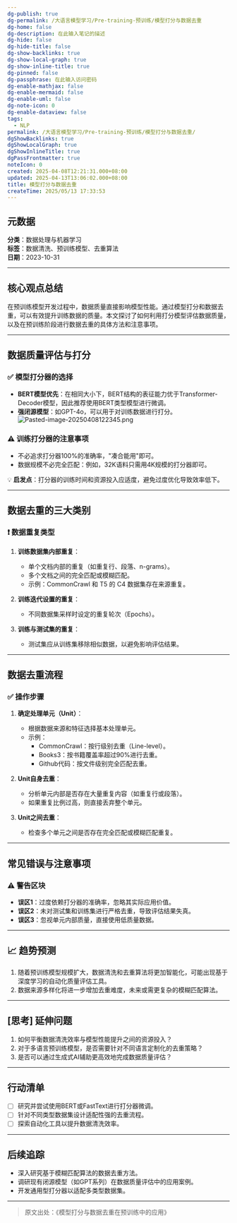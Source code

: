 ```yaml
---
dg-publish: true
dg-permalink: /大语言模型学习/Pre-training-预训练/模型打分与数据去重
dg-home: false
dg-description: 在此输入笔记的描述
dg-hide: false
dg-hide-title: false
dg-show-backlinks: true
dg-show-local-graph: true
dg-show-inline-title: true
dg-pinned: false
dg-passphrase: 在此输入访问密码
dg-enable-mathjax: false
dg-enable-mermaid: false
dg-enable-uml: false
dg-note-icon: 0
dg-enable-dataview: false
tags:
  - NLP
permalink: /大语言模型学习/Pre-training-预训练/模型打分与数据去重/
dgShowBacklinks: true
dgShowLocalGraph: true
dgShowInlineTitle: true
dgPassFrontmatter: true
noteIcon: 0
created: 2025-04-08T12:21:31.000+08:00
updated: 2025-04-13T13:06:02.000+08:00
title: 模型打分与数据去重
createTime: 2025/05/13 17:33:53
---
```




## 元数据
**分类**：数据处理与机器学习  
**标签**：数据清洗、预训练模型、去重算法  
**日期**：2023-10-31  

---



## 核心观点总结
在预训练模型开发过程中，数据质量直接影响模型性能。通过模型打分和数据去重，可以有效提升训练数据的质量。本文探讨了如何利用打分模型评估数据质量，以及在预训练阶段进行数据去重的具体方法和注意事项。

---



## 数据质量评估与打分

### ✅ **模型打分器的选择**
- **BERT模型优先**：在相同大小下，BERT结构的表征能力优于Transformer-Decoder模型，因此推荐使用BERT类型模型进行微调。
- **强闭源模型**：如GPT-4o，可以用于对训练数据进行打分。
![Pasted-image-20250408122345.png](../../.vuepress/public/img/user/%E9%99%84%E4%BB%B6/Pasted%20image%2020250408122345.png)


### ⚠ **训练打分器的注意事项**
- 不必追求打分器100%的准确率，"凑合能用"即可。
- 数据规模不必完全匹配：例如，32K语料只需用4K规模的打分器即可。
  
💡 **启发点**：打分器的训练时间和资源投入应适度，避免过度优化导致效率低下。

---



## 数据去重的三大类别

### ❗ **数据重复类型**
1. **训练数据集内部重复**：
   - 单个文档内部的重复（如重复行、段落、n-grams）。
   - 多个文档之间的完全匹配或模糊匹配。
   - 示例：CommonCrawl 和 T5 的 C4 数据集存在来源重复。
   
2. **训练迭代设置的重复**：
   - 不同数据集采样时设定的重复轮次（Epochs）。
   
3. **训练与测试集的重复**：
   - 测试集应从训练集移除相似数据，以避免影响评估结果。

---



## 数据去重流程

### ✅ **操作步骤**
1. **确定处理单元（Unit）**：
   - 根据数据来源和特征选择基本处理单元。
   - 示例：
     - CommonCrawl：按行级别去重（Line-level）。
     - Books3：按书籍覆盖率超过90%进行去重。
     - Github代码：按文件级别完全匹配去重。

2. **Unit自身去重**：
   - 分析单元内部是否存在大量重复内容（如重复行或段落）。
   - 如果重复比例过高，则直接丢弃整个单元。

3. **Unit之间去重**：
   - 检查多个单元之间是否存在完全匹配或模糊匹配重复。

---



## 常见错误与注意事项

### ⚠ **警告区块**
- **误区1**：过度依赖打分器的准确率，忽略其实际应用价值。
- **误区2**：未对测试集和训练集进行严格去重，导致评估结果失真。
- **误区3**：忽视单元内部质量，直接使用低质量数据。

---



## 📈 趋势预测
1. 随着预训练模型规模扩大，数据清洗和去重算法将更加智能化，可能出现基于深度学习的自动化质量评估工具。
2. 数据来源多样化将进一步增加去重难度，未来或需更复杂的模糊匹配算法。

---



## [思考] 延伸问题
1. 如何平衡数据清洗效率与模型性能提升之间的资源投入？
2. 对于多语言预训练模型，是否需要针对不同语言定制化的去重策略？
3. 是否可以通过生成式AI辅助更高效地完成数据质量评估？

---



## 行动清单
- [ ] 研究并尝试使用BERT或FastText进行打分器微调。
- [ ] 针对不同类型数据集设计适配性强的去重流程。
- [ ] 探索自动化工具以提升数据清洗效率。

---



## 后续追踪
- 深入研究基于模糊匹配算法的数据去重方法。
- 调研现有闭源模型（如GPT系列）在数据质量评估中的应用案例。
- 开发通用型打分器以适配多类型数据集。

---

> 原文出处：《模型打分与数据去重在预训练中的应用》
